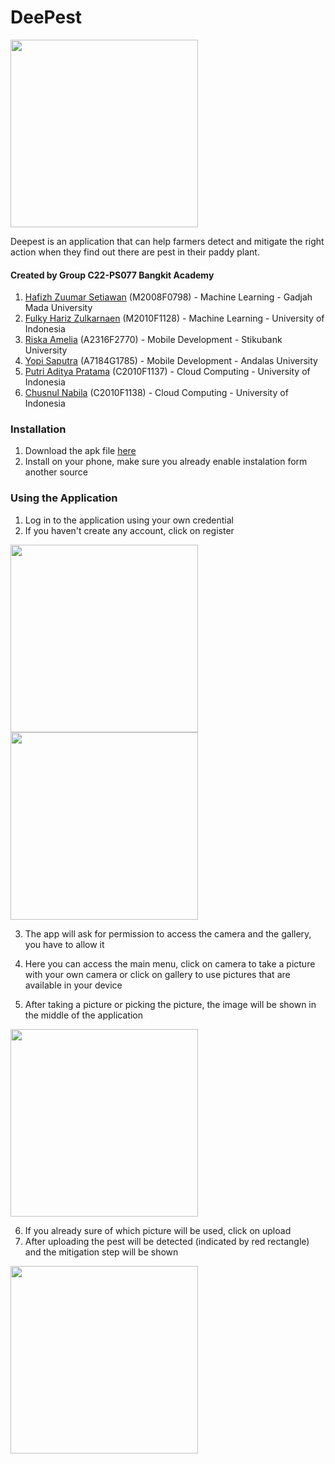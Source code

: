 # DeePest

<img src="https://user-images.githubusercontent.com/63392639/173190444-c0166031-2ca3-4a56-8a94-3a5b8291ccf1.png" width="300">

Deepest is an application that can help farmers detect and mitigate the right action when they find out there are pest in their paddy plant.

#### Created by Group C22-PS077 Bangkit Academy
1. [Hafizh Zuumar Setiawan](https://github.com/zuumar) (M2008F0798) - Machine Learning - Gadjah Mada University
2. [Fulky Hariz Zulkarnaen](https://github.com/Fulkyhariz) (M2010F1128) - Machine Learning  - University of Indonesia
3. [Riska Amelia](https://github.com/rskaamel) (A2316F2770) - Mobile Development - Stikubank University
4. [Yopi Saputra](https://github.com/yopisaputra) (A7184G1785) - Mobile Development - Andalas University
5. [Putri Aditya Pratama](https://github.com/putriaditya) (C2010F1137) - Cloud Computing - University of Indonesia
6. [Chusnul Nabila](https://github.com/chusnulnabila) (C2010F1138) - Cloud Computing - University of Indonesia

### Installation
1. Download the apk file [here](https://drive.google.com/drive/folders/1M4nGHvmen3bvOWf_4nZB4XfsJ0TX3nzA?usp=sharing)
2. Install on your phone, make sure you already enable instalation form another source

### Using the Application
1. Log in to the application using your own credential
2. If you haven't create any account, click on register
<img src="https://user-images.githubusercontent.com/63392639/173190952-d2336fe7-d285-423a-bebd-cce2d4970c0a.png" width="300">
<img src="https://user-images.githubusercontent.com/63392639/173190963-92118a68-0fd3-4648-9667-164667b259a7.png" width="300">

3. The app will ask for permission to access the camera and the gallery, you have to allow it

4. Here you can access the main menu, click on camera to take a picture with your own camera or click on gallery to use pictures that are available in your device
5. After taking a picture or picking the picture, the image will be shown in the middle of the application
<img src="https://user-images.githubusercontent.com/63392639/173191049-0332e07b-da83-4b6b-9692-5552c9f127f4.png" width="300">

6. If you already sure of which picture will be used, click on upload
7. After uploading the pest will be detected (indicated by red rectangle) and the mitigation step will be shown
<img src="https://user-images.githubusercontent.com/63392639/173191089-f0133528-61eb-4aaf-8dc8-2f419fa9dff8.png" width="300">
